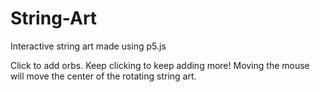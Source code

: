 # String-Art
Interactive string art made using p5.js

Click to add orbs. Keep clicking to keep adding more!
Moving the mouse will move the center of the rotating string art.

